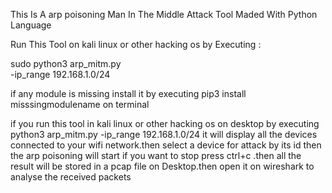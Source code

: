 This Is A arp poisoning  Man In The Middle Attack Tool Maded With Python Language

Run This Tool on kali linux or other hacking os by Executing :

sudo python3 arp_mitm.py  
-ip_range 192.168.1.0/24

if any module is missing install it by executing pip3 install misssingmodulename on terminal

if you run this tool in kali linux or other hacking os on desktop by executing python3 arp_mitm.py  -ip_range 192.168.1.0/24 it will display all the devices connected to your wifi network.then select a device for attack by its
id then the arp poisoning will start if you want to stop press ctrl+c .then all the result will be stored in a pcap file on Desktop.then open it on wireshark to analyse the received packets
